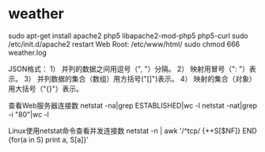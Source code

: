 ﻿# weather

sudo apt-get install apache2 php5 libapache2-mod-php5 php5-curl
sudo /etc/init.d/apache2 restart
Web Root: /etc/www/html/
sudo chmod 666 weather.log

JSON格式：
1） 并列的数据之间用逗号（", "）分隔。
2） 映射用冒号（": "）表示。
3） 并列数据的集合（数组）用方括号("[]")表示。
4） 映射的集合（对象）用大括号（"{}"）表示。

查看Web服务器连接数
netstat -na|grep ESTABLISHED|wc -l
netstat -nat|grep -i "80"|wc -l

Linux使用netstat命令查看并发连接数 
netstat -n | awk '/^tcp/ {++S[$NF]} END {for(a in S) print a, S[a]}'

